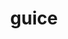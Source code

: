 ---
git: https://github.com/google/guice
logohandle: github_guice
sort: guice
title: guice
website: https://github.com/google/guice
---